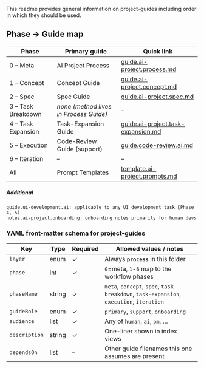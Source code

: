 This readme provides general information on project-guides including order in which they should be used.

## Phase → Guide map

| Phase              | Primary guide                          | Quick link                                                                   |
| ------------------ | -------------------------------------- | ---------------------------------------------------------------------------- |
| 0 – Meta           | AI Project Process                     | [guide.ai-project.process.md](guide.ai-project.process.md)                   |
| 1 – Concept        | Concept Guide                          | [guide.ai-project.concept.md](guide.ai-project.concept.md)                   |
| 2 – Spec           | Spec Guide                             | [guide.ai-project.spec.md](guide.ai-project.spec.md)                         |
| 3 – Task Breakdown | _none (method lives in Process Guide)_ | –                                                                            |
| 4 – Task Expansion | Task-Expansion Guide                   | [guide.ai-project.task-expansion.md](guide.ai-project.task-expansion.md)     |
| 5 – Execution      | Code-Review Guide (support)            | [guide.code-review.ai.md](guide.code-review.ai.md)                           |
| 6 – Iteration      | –                                      | –                                                                            |
| All                | Prompt Templates                       | [template.ai-project.prompts.md](../snippets/template.ai-project.prompts.md) |

##### Additional

```
guide.ui-development.ai: applicable to any UI development task (Phase 4, 5)
notes.ai-project.onboarding: onboarding notes primarily for human devs
```

### YAML front-matter schema for project-guides

| Key           | Type   | Required | Allowed values / notes                                                                  |
| ------------- | ------ | -------- | --------------------------------------------------------------------------------------- |
| `layer`       | enum   | ✓        | Always **`process`** in this folder                                                     |
| `phase`       | int    | ✓        | `0`=meta, `1`-`6` map to the workflow phases                                            |
| `phaseName`   | string | ✓        | `meta`, `concept`, `spec`, `task-breakdown`, `task-expansion`, `execution`, `iteration` |
| `guideRole`   | enum   | ✓        | `primary`, `support`, `onboarding`                                                      |
| `audience`    | list   | ✓        | Any of `human`, `ai`, `pm`, …                                                           |
| `description` | string | ✓        | One-liner shown in index views                                                          |
| `dependsOn`   | list   | –        | Other guide filenames this one assumes are present                                      |
